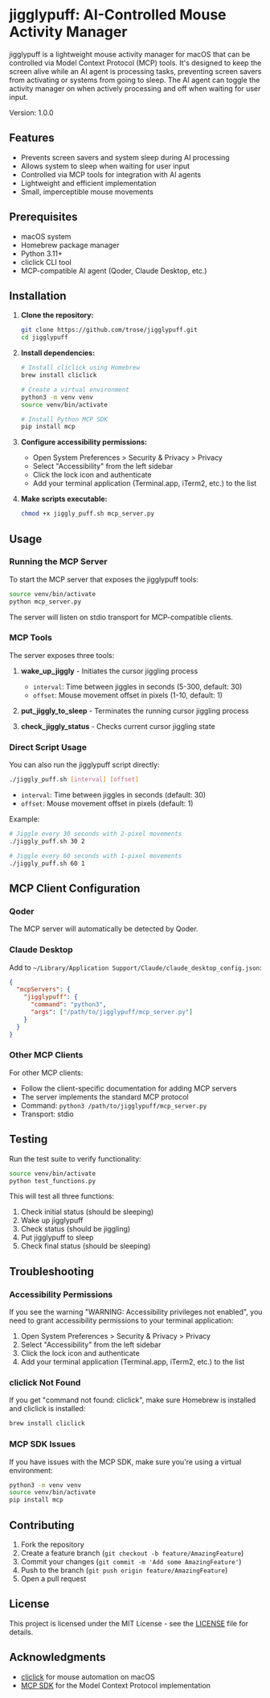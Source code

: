 # jigglypuff: AI-Controlled Mouse Activity Manager

jigglypuff is a lightweight mouse activity manager for macOS that can be controlled via Model Context Protocol (MCP) tools. It's designed to keep the screen alive while an AI agent is processing tasks, preventing screen savers from activating or systems from going to sleep. The AI agent can toggle the activity manager on when actively processing and off when waiting for user input.

Version: 1.0.0

## Features

- Prevents screen savers and system sleep during AI processing
- Allows system to sleep when waiting for user input
- Controlled via MCP tools for integration with AI agents
- Lightweight and efficient implementation
- Small, imperceptible mouse movements

## Prerequisites

- macOS system
- Homebrew package manager
- Python 3.11+
- cliclick CLI tool
- MCP-compatible AI agent (Qoder, Claude Desktop, etc.)

## Installation

1. **Clone the repository:**
   ```bash
   git clone https://github.com/trose/jigglypuff.git
   cd jigglypuff
   ```

2. **Install dependencies:**
   ```bash
   # Install cliclick using Homebrew
   brew install cliclick
   
   # Create a virtual environment
   python3 -m venv venv
   source venv/bin/activate
   
   # Install Python MCP SDK
   pip install mcp
   ```

3. **Configure accessibility permissions:**
   - Open System Preferences > Security & Privacy > Privacy
   - Select "Accessibility" from the left sidebar
   - Click the lock icon and authenticate
   - Add your terminal application (Terminal.app, iTerm2, etc.) to the list

4. **Make scripts executable:**
   ```bash
   chmod +x jiggly_puff.sh mcp_server.py
   ```

## Usage

### Running the MCP Server

To start the MCP server that exposes the jigglypuff tools:

```bash
source venv/bin/activate
python mcp_server.py
```

The server will listen on stdio transport for MCP-compatible clients.

### MCP Tools

The server exposes three tools:

1. **wake_up_jiggly** - Initiates the cursor jiggling process
   - `interval`: Time between jiggles in seconds (5-300, default: 30)
   - `offset`: Mouse movement offset in pixels (1-10, default: 1)

2. **put_jiggly_to_sleep** - Terminates the running cursor jiggling process

3. **check_jiggly_status** - Checks current cursor jiggling state

### Direct Script Usage

You can also run the jigglypuff script directly:

```bash
./jiggly_puff.sh [interval] [offset]
```

- `interval`: Time between jiggles in seconds (default: 30)
- `offset`: Mouse movement offset in pixels (default: 1)

Example:
```bash
# Jiggle every 30 seconds with 2-pixel movements
./jiggly_puff.sh 30 2

# Jiggle every 60 seconds with 1-pixel movements
./jiggly_puff.sh 60 1
```

## MCP Client Configuration

### Qoder

The MCP server will automatically be detected by Qoder.

### Claude Desktop

Add to `~/Library/Application Support/Claude/claude_desktop_config.json`:

```json
{
  "mcpServers": {
    "jigglypuff": {
      "command": "python3",
      "args": ["/path/to/jigglypuff/mcp_server.py"]
    }
  }
}
```

### Other MCP Clients

For other MCP clients:
- Follow the client-specific documentation for adding MCP servers
- The server implements the standard MCP protocol
- Command: `python3 /path/to/jigglypuff/mcp_server.py`
- Transport: stdio

## Testing

Run the test suite to verify functionality:

```bash
source venv/bin/activate
python test_functions.py
```

This will test all three functions:
1. Check initial status (should be sleeping)
2. Wake up jigglypuff
3. Check status (should be jiggling)
4. Put jigglypuff to sleep
5. Check final status (should be sleeping)

## Troubleshooting

### Accessibility Permissions

If you see the warning "WARNING: Accessibility privileges not enabled", you need to grant accessibility permissions to your terminal application:
1. Open System Preferences > Security & Privacy > Privacy
2. Select "Accessibility" from the left sidebar
3. Click the lock icon and authenticate
4. Add your terminal application (Terminal.app, iTerm2, etc.) to the list

### cliclick Not Found

If you get "command not found: cliclick", make sure Homebrew is installed and cliclick is installed:
```bash
brew install cliclick
```

### MCP SDK Issues

If you have issues with the MCP SDK, make sure you're using a virtual environment:
```bash
python3 -m venv venv
source venv/bin/activate
pip install mcp
```

## Contributing

1. Fork the repository
2. Create a feature branch (`git checkout -b feature/AmazingFeature`)
3. Commit your changes (`git commit -m 'Add some AmazingFeature'`)
4. Push to the branch (`git push origin feature/AmazingFeature`)
5. Open a pull request

## License

This project is licensed under the MIT License - see the [LICENSE](LICENSE) file for details.

## Acknowledgments

- [cliclick](https://www.bluem.net/en/mac/cliclick/) for mouse automation on macOS
- [MCP SDK](https://github.com/upstash/mcp) for the Model Context Protocol implementation
